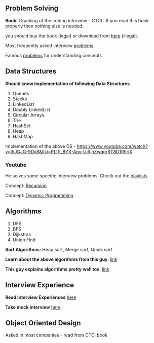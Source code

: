 ## Problem Solving 

**Book:** Cracking of the coding interview - CTCI : If you read this book properly then nothing else is needed.

you should buy the book (legal) or download from [here](https://cin.ufpe.br/~fbma/Crack/Cracking%20the%20Coding%20Interview%20189%20Programming%20Questions%20and%20Solutions.pdf)  (illegal).

Most frequently asked interview [problems](https://leetcode.com/problemset/top-interview-questions/).

Famous [problems]( https://leetcode.com/problemset/top-100-liked-questions/) for understanding concepts

	
## Data Structures
	
**Should know implementation of following Data Structures**
1. Queues
2. Stacks
3. LinkedList
4. Doubly LinkedList
5. Circular Arrays
6. Trie
7. HashSet
8. Heap
9. HashMap

Implementation of the above DS - https://www.youtube.com/watch?v=IhJGJG-9Dx8&list=PLI1t_8YX-Apv-UiRlnZwqqrRT8D1RhriX

### Youtube
He solves some specific interview problems. Check out the [playlists](https://www.youtube.com/c/KevinNaughtonJr/playlists)

Concept: [Recursion](https://www.youtube.com/watch?v=ngCos392W4w)

Concept: [Dynamic Programming](https://www.youtube.com/watch?v=aPQY__2H3tE)

## Algorithms 
1. DFS
2. BFS
3. Dijkstras
4. Union Find
	
**Sort Algorithms:** Heap sort, Merge sort, Quick sort.

**Learn about the above algorithms from this guy**. [link](https://www.youtube.com/c/Reducible/videos)

**This guy explains algorithms pretty well too**. [link](https://www.youtube.com/watch?v=0IAPZzGSbME&list=PLDN4rrl48XKpZkf03iYFl-O29szjTrs_O)

## Interview Experience

**Read Interview Experiences** [here](https://leetcode.com/discuss/interview-experience?currentPage=1&orderBy=hot&query=)

**Take mock interview** [here](https://leetcode.com/interview/)

## Object Oriented Design 
Asked in most companies - read from CTCI book
